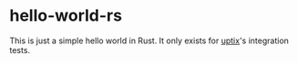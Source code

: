 # hello-world-rs

This is just a simple hello world in Rust.
It only exists for [uptix](https://github.com/luizribeiro/uptix)'s integration tests.
